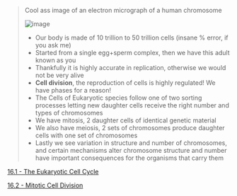 > Cool ass image of an electron micrograph of a human chromosome
> 
> ![image](https://github.com/MCBasterSheet/MCBasterSheet/assets/157453648/87bf5521-e06e-42de-99b8-b92398d8e9f4)
>
> - Our body is made of 10 trillion to 50 trillion cells (insane % error, if you ask me)
> - Started from a single egg+sperm complex, then we have this adult known as you
> - Thankfully it is highly accurate in replication, otherwise we would not be very alive
> - **Cell division**, the reproduction of cells is highly regulated! We have phases for a reason!
> - The Cells of Eukaryotic species follow one of two sorting processes letting new daughter cells receive the right number and types of chromosomes
> - We have mitosis, 2 daughter cells of identical genetic material
> - We also have meiosis, 2 sets of chromosomes produce daughter cells with one set of chromosomes
> - Lastly we see variation in structure and number of chromosomes, and certain mechanisms alter chromosome structure and number have important consequences for the organisms that carry them

[16.1 - The Eukaryotic Cell Cycle](https://github.com/MCBasterSheet/MCBasterSheet/blob/main/MCB150/pages/SubChapters/Chapter%2016/16.1%20-%20The%20Eukaryotic%20Cell%20Cycle.md)

[16.2 - Mitotic Cell Division](https://github.com/MCBasterSheet/MCBasterSheet/blob/main/MCB150/pages/SubChapters/Chapter%2016/16.2%20-%20Mitotic%20Cell%20Division.md)
